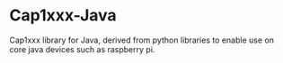 # Cap1xxx-Java
Cap1xxx library for Java, derived from python libraries to enable use on core java devices such as raspberry pi.
